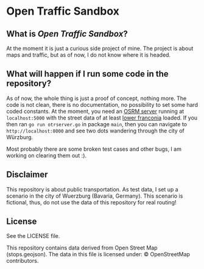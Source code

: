 Open Traffic Sandbox
=====================

What is _Open Traffic Sandbox_?
-------------------------------

At the moment it is just a curious side project of mine. The project is about maps and traffic, but
as of now, I do not know where it is headed.

What will happen if I run some code in the repository?
------------------------------------

As of now, the whole thing is just a proof of concept, nothing more. The code is not
clean, there is no documentation, no possibility to set some hard coded constants.
At the moment, you need an [OSRM server](https://github.com/Project-OSRM/osrm-backend/wiki/Running-OSRM) running at ```localhost:5000``` with the
street data of at least [lower franconia](http://download.geofabrik.de/europe/germany/bayern/unterfranken.html) loaded. If you then ran ```go run otrserver.go``` in package ```main```,
then you can navigate to ```http://localhost:8000``` and see two dots wandering
through the city of Würzburg.

Most probably there are some broken test cases and other bugs, I am working on clearing them out :).

Disclaimer
------------------------------------
This repository is about public transportation. As test data, I set up
a scenario in the city of Wuerzburg (Bavaria, Germany). This scenario is fictional,
thus, do not use the data of this repository for real routing!


License
------------------------------------
See the LICENSE file.

This repository contains data derived from Open Street Map (stops.geojson). The data in this file is licensed under: © OpenStreetMap contributors.